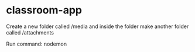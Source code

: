 # classroom-app

Create a new folder called /media and inside the folder make another folder called /attachments

Run command: nodemon

